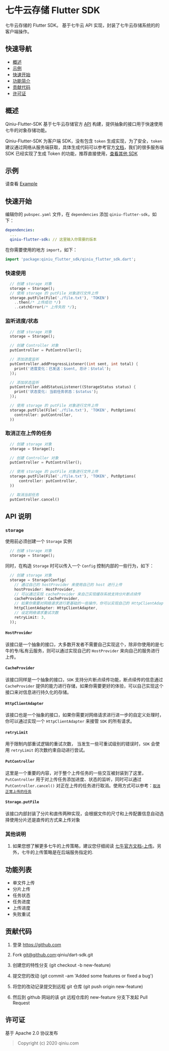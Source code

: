 # 七牛云存储 Flutter SDK

七牛云存储的 Flutter SDK。
基于七牛云 API 实现，封装了七牛云存储系统的的客户端操作。

## 快速导航

* [概述](#概述)
* [示例](#示例)
* [快速开始](#快速开始)
* [功能简介](#功能简介)
* [贡献代码](#贡献代码)
* [许可证](#许可证)

## 概述

Qiniu-Flutter-SDK 基于七牛云存储官方 [API](https://developer.qiniu.com/kodo) 构建，提供抽象的接口用于快速使用七牛的对象存储功能。

Qiniu-Flutter-SDK 为客户端 SDK，没有包含 `token` 生成实现，为了安全，`token` 建议通过网络从服务端获取，具体生成代码可以参考官方[文档](https://developer.qiniu.com/kodo/manual/1208/upload-token)，我们的很多服务端 SDK 已经实现了生成 Token 的功能，推荐直接使用，[查看其他 SDK](https://developer.qiniu.com/sdk#official-sdk)

## 示例

请查看 [Example](https://github.com/qiniu/dart-sdk/tree/master/flutter/example)

## 快速开始

编辑你的 `pubspec.yaml` 文件，在 `dependencies` 添加  `qiniu-flutter-sdk`，如下：

```yaml
dependencies:
  ...
  qiniu-flutter-sdk: // 这里输入你需要的版本
```

在你需要使用的地方 `import`，如下：

```dart
import 'package:qiniu_flutter_sdk/qiniu_flutter_sdk.dart';
```

### 快速使用

```dart
  // 创建 storage 对象
  storage = Storage();
  // 使用 storage 的 putFile 对象进行文件上传
  storage.putFile(File('./file.txt'), 'TOKEN')
    ..then(/* 上传成功 */)
    ..catchError(/* 上传失败 */);
```

### 监听进度/状态

```dart
  // 创建 storage 对象
  storage = Storage();

  // 创建 Controller 对象
  putController = PutController();

  // 添加进度监听
  putController.addProgressListener((int sent, int total) {
    print('进度变化：已发送：$sent, 总计：$total');
  });

  // 添加状态监听
  putController.addStatusListener((StorageStatus status) {
    print('状态变化: 当前任务状态：$status');
  });

  // 使用 storage 的 putFile 对象进行文件上传
  storage.putFile(File('./file.txt'), 'TOKEN', PutOptions(
    controller: putController,
  ))
```

### 取消正在上传的任务

```dart
  // 创建 storage 对象
  storage = Storage();

  // 创建 Controller 对象
  putController = PutController();

  // 使用 storage 的 putFile 对象进行文件上传
  storage.putFile(File('./file.txt'), 'TOKEN', PutOptions(
      controller: putController,
  ))

  // 取消当前任务
  putController.cancel()
```

## API 说明

### `storage`
  
使用前必须创建一个 `Storage`  实例

```dart
  // 创建 storage 对象
  storage = Storage();
```

同时，在构造 `Storage` 时可以传入一个 `Config` 控制内部的一些行为，如下：

```dart
  // 创建 storage 对象
  storage = Storage(Config(
    // 通过自己的 hostProvider 来使用自己的 host 进行上传
    hostProvider: HostProvider,
    // 可以通过实现 cacheProvider 来自己实现缓存系统支持分片断点续传
    cacheProvider: CacheProvider,
    // 如果你需要对网络请求进行更基础的一些操作，你可以实现自己的 HttpClientAdapter 处理相关行为
    httpClientAdapter: HttpClientAdapter,
    // 设定网络请求重试次数
    retryLimit: 3,
  ));
```

#### `HostProvider`

该接口是一个抽象的接口，大多数开发者不需要自己实现这个，除非你使用的是七牛的专/私有云服务，则可以通过实现自己的 `HostProvider` 来向自己的服务进行上传。

#### `CacheProvider`

该接口同样是一个抽象的接口，`SDK` 支持分片断点续传功能，断点续传的信息通过 `CacheProvider` 提供的能力进行存储，如果你需要更好的体验，可以自己实现这个接口来对信息进行持久化的存储。

#### `HttpClientAdapter`

该接口也是一个抽象的接口，如果你需要对网络请求进行进一步的自定义处理时，你可以通过实现一个 `HttpClientAdapter` 来接管 `SDK` 的所有请求。

#### `retryLimit`

 用于限制内部重试逻辑的重试次数， 当发生一些可重试级别的错误时，`SDK` 会使用 `retryLimit` 的次数约束自动进行尝试。

#### `PutController`

这里是一个重要的内容，对于整个上传任务的一些交互被封装到了这里，
`PutController` 用于对上传任务添加进度、状态的监听，同时可以通过 `PutController.cancel()` 对正在上传的任务进行取消。使用方式可以参考：[`取消正常上传的任务`](#取消正常上传的任务)

#### `Storage.putFile`

该接口内部封装了分片和直传两种实现，会根据文件的尺寸和上传配置信息自动选择使用分片还是直传的方式来上传对象

### 其他说明

1. 如果您想了解更多七牛的上传策略，建议您仔细阅读 [七牛官方文档-上传](https://developer.qiniu.com/kodo/manual/upload-types)。另外，七牛的上传策略是在后端服务指定的.

## 功能列表

+ 单文件上传
+ 分片上传
+ 任务状态
+ 任务进度
+ 上传进度
+ 失败重试

## 贡献代码

1. 登录 https://github.com

2. Fork git@github.com:qiniu/dart-sdk.git

3. 创建您的特性分支 (git checkout -b new-feature)

4. 提交您的改动 (git commit -am 'Added some features or fixed a bug')

5. 将您的改动记录提交到远程 git 仓库 (git push origin new-feature)

6. 然后到 github 网站的该 git 远程仓库的 new-feature 分支下发起 Pull Request

## 许可证

基于 Apache 2.0 协议发布
> Copyright (c) 2020 qiniu.com

